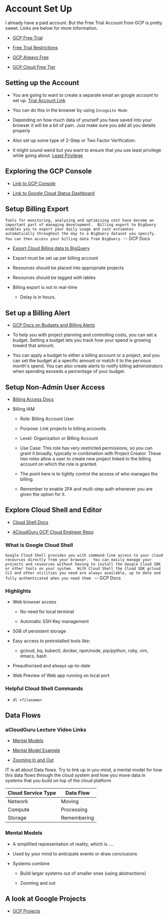 # Account Set Up

I already have a paid account.  But the Free Trial Account from GCP is pretty sweet.  Links are below for more information.

* [GCP Free Trial](https://cloud.google.com/free/)

* [Free Trial Restrictions](https://cloud.google.com/free/docs/gcp-free-tier#always-free-usage-limits)

* [GCP Always Free](https://cloud.google.com/free/docs/gcp-free-tier#always-free)

* [GCP Cloud Free Tier](https://cloud.google.com/free/docs/gcp-free-tier)

## Setting up the Account

* You are going to want to create a separate email an google account to set up.
[Trial Account Link](https://console.cloud.google.com/billing/00DD1C-7E0429-3ABCBD)

* You can do this in the browser by using `Incognito Mode`

* Depending on how much data of yourself you have saved into your browser it will be a bit of pain.   Just make sure you add all you details properly

* Also set up some type of 2-Step or Two Factor Verification.

* It might sound weird but you want to ensure that you use least privilege while going about. [Least Privilege](https://en.wikipedia.org/wiki/Principle_of_least_privilege) 


## Exploring the GCP Console

* [Link to GCP Console](https://console.cloud.google.com/)

* [Link to Google Cloud Status Dashboard](https://status.cloud.google.com/)

## Setup Billing Export

`Tools for monitoring, analyzing and optimizing cost have become an important part of managing development.  Billing export to BigQuery enables you to export your daily usage and cost estimates automatically throughout the day to a BigQuery dataset you specify.  You can then access your billing data from BigQuery.` -- GCP Docs 

* [Export Cloud Billing data to BigQuery](https://cloud.google.com/billing/docs/how-to/export-data-bigquery)

* Export must be set up per billing account

* Resources should be placed into appropriate projects

* Resources should be tagged with lables

* Billing export is not in real-time

  * Delay is in hours.

## Set up a Billing Alert

* [GCP Docs on Budgets and Billing Alerts](https://cloud.google.com/billing/docs/how-to/budgets)

* To help you with project planning and controlling costs, you can set a budget. Setting a budget lets you track how your spend is growing toward that amount.

* You can apply a budget to either a billing account or a project, and you can set the budget at a specific amount or match it to the pervious month's spend.  You can also create alerts to notify billing administrators when spending exceeds a percentage of your budget.


## Setup Non-Admin User Access 

* [Billing Access Docs](https://cloud.google.com/billing/docs/how-to/billing-access)

* Billing IAM

  * Role: Billing Account User

  * Purpose: Link projects to billing accounts.

  * Level: Organization or Billing Account

  * Use Case: This role has very restricted permissions, so you can grant it broadly, typically in combination with Project Creator.  These two roles allow a user to create new project linked to the billing account on which the role is granted.

  * The point here is to tightly control the access of who manages the billing.

  * Remember to enable 2FA and multi-step auth whenever you are given the option for it.


## Explore Cloud Shell and Editor 

* [Cloud Shell Docs](https://cloud.google.com/shell/)

* [ACloudGuru GCP Cloud Engineer Repo](https://github.com/ACloudGuru/gcp-cloud-engineer)

### What is Google Cloud Shell

`Google Cloud Shell provides you with command-line access to your cloud resources directly from your browser.  You can easily manage your projects and resources without having to install the Google Cloud SDK or other tools on your system.  With Cloud Shell the Cloud SDK gcloud CLI and other utilities you need are always available, up to date and fully authenticated when you need them ` -- GCP Docs

### Highlights

* Web browser access

  * No need for local terminal 

  * Automatic SSH Key management

* 5GB of persistent storage

* Easy access to preinstalled tools like:

  * gcloud, bq, kubectl, docker, npm/node, pip/python, ruby, vim, emacs, bash

* Preauthorized and always up-to-date

* Web Preview of Web app running on local port


### Helpful Cloud Shell Commands

* `dl <filename>`

## Data Flows

### aCloudGuru Lecture Video Links

* [Mental Models](https://acloud.guru/course/aws-certification-preparation/learn/Learning-Effectively/Mental-Models/watch)

* [Mental Model Example](https://acloud.guru/course/aws-certification-preparation/learn/Learning-Effectively/Mental-Model-Example/watch)

* [Zooming In and Out](https://acloud.guru/course/aws-certification-preparation/learn/Learning-Effectively/Zooming-In-and-Out/watch)

IT is all about Data flows.  Try to link up in you mind, a mental model for how this data flows through the cloud system and how you move data in systems that you build on top of the cloud platform

|Cloud Service Type | Data Flow|
|-------------------|----------|
| Network | Moving |
| Compute | Processing |
| Storage | Remembering |

### Mental Models

* A simplified representation of reality, which is ....

* Used by your mind to anticipate events or draw conclusions

* Systems combine

  * Build larger systems out of smaller ones (using abstractions)

  * Zooming and out

## A look at Google Projects

* [GCP Projects](https://cloud.google.com/docs/overview/#projects)